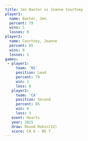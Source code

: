 ```yaml
---
title: Jen Baxter vs Joanne Courtney
player1:                
  name: Baxter, Jen     
  percent: 79           
  wins: 1               
  losses: 0             
player2:                
  name: Courtney, Joanne
  percent: 85           
  wins: 0               
  losses: 1             
games:
 - player1:        
     team: 'NS'    
     position: Lead
     percent: 79   
     win: 1        
     loss: 0       
   player2:          
     team: 'CA'      
     position: Second
     percent: 85     
     win: 0          
     loss: 1         
   event: Hearts        
   year: 2015           
   draw: Round Robin(12)
   score: CA 6 - NS 7   
---
```

